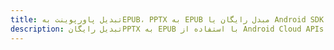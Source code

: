---title: تبدیل پاورپوینت بهEPUB، PPTX به EPUB مبدل رایگان یا Android SDKdescription: تبدیل رایگانPPTX به EPUB با استفاده از Android Cloud APIs & SDK. همچنین اسناد Microsoft PowerPoint را در Cloud ایجاد، ویرایش و رندر کنید.---